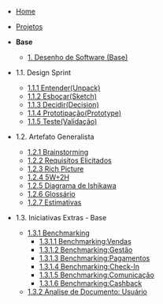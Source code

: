 <!-- docs/_sidebar.md -->

- [Home](./README.md)
- [Projetos](/docs/Projeto/Projeto.md)

- **Base**
  - [1. Desenho de Software (Base)](/Base/1.Base.md)
    
 * 1.1. Design Sprint
    - [1.1.1 Entender(Unpack)](Base/DesignSprint/Entender.md)
    - [1.1.2 Esboçar(Sketch)](Base/DesignSprint/Esboçar.md)
    - [1.1.3 Decidir(Decision)](Base/DesignSprint/Decidir.md)
    - [1.1.4 Prototipação(Prototype)](Base/DesignSprint/Prototipo.md)
    - [1.1.5 Teste(Validação)](Base/DesignSprint/TesteValidacao.md)

  * 1.2. Artefato Generalista
    - [1.2.1 Brainstorming](Base/ArtefatoGeneralista/BrainStorm.md)
    - [1.2.2 Requisitos Elicitados](Base/ArtefatoGeneralista/RequisitosElicitados.md)
    - [1.2.3 Rich Picture](Base/ArtefatoGeneralista/RichPicture.md) 
    - [1.2.4 5W+2H](Base/ArtefatoGeneralista/5W2H.md)
    - [1.2.5 Diagrama de Ishikawa](Base/ArtefatoGeneralista/DiagramaIshikawa.md)
    - [1.2.6 Glossário](Base/ArtefatoGeneralista/glossario.md)
    - [1.2.7 Estimativas](Base/ArtefatoGeneralista/Estimativas.md)

  * 1.3. Iniciativas Extras - Base

    * [1.3.1 Benchmarking](Base/IniciativaExtra/Benchmarking/Benchmarking.md)
      - [1.3.1.1 Benchmarking:Vendas](Base/IniciativaExtra/Benchmarking/venda.md)
      - [1.3.1.2 Benchmarking:Gestão](Base/IniciativaExtra/Benchmarking/gestao.md)
      - [1.3.1.3 Benchmarking:Pagamentos](Base/IniciativaExtra/Benchmarking/pagamento.md)
      - [1.3.1.4 Benchmarking:Check-In](Base/IniciativaExtra/Benchmarking/checkin.md)
      - [1.3.1.5 Benchmarking:Comunicação](Base/IniciativaExtra/Benchmarking/comunicacao.md)
      - [1.3.1.6 Benchmarking:Cashback](Base/IniciativaExtra/Benchmarking/cashback.md)
    - [1.3.2 Analise de Documento: Usuário](Base/IniciativaExtra/AnalisePerfil.md)
  
